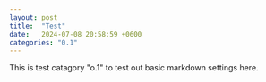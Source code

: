 ```yaml
---
layout: post
title:  "Test"
date:   2024-07-08 20:58:59 +0600
categories: "0.1"
---
```



This is test catagory "o.1" to test out basic markdown settings here.


